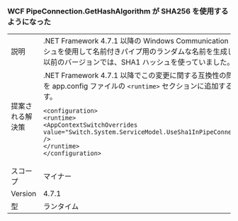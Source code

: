 ### <a name="wcf-pipeconnectiongethashalgorithm-now-uses-sha256"></a>WCF PipeConnection.GetHashAlgorithm が SHA256 を使用するようになった

|   |   |
|---|---|
|説明|.NET Framework 4.7.1 以降の Windows Communication Foundation は、SHA256 ハッシュを使用して名前付きパイプ用のランダムな名前を生成します。 .NET Framework 4.7 以前のバージョンでは、SHA1 ハッシュを使っていました。|
|提案される解決策|.NET Framework 4.7.1 以降でこの変更に関する互換性の問題が発生した場合は、次の行を app.config ファイルの <code>&lt;runtime&gt;</code> セクションに追加することで、変更を無効にできます。<pre><code class="language-xml">&lt;configuration&gt;&#13;&#10;&lt;runtime&gt;&#13;&#10;&lt;AppContextSwitchOverrides value=&quot;Switch.System.ServiceModel.UseSha1InPipeConnectionGetHashAlgorithm=true&quot; /&gt;&#13;&#10;&lt;/runtime&gt;&#13;&#10;&lt;/configuration&gt;&#13;&#10;</code></pre>|
|スコープ|マイナー|
|Version|4.7.1|
|型|ランタイム|

